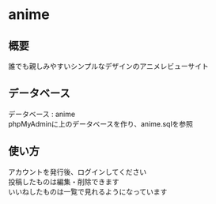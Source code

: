 # anime

## 概要
誰でも親しみやすいシンプルなデザインのアニメレビューサイト

## データベース
データベース : anime  
phpMyAdminに上のデータベースを作り、anime.sqlを参照

## 使い方
アカウントを発行後、ログインしてください  
投稿したものは編集・削除できます  
いいねしたものは一覧で見れるようになっています
